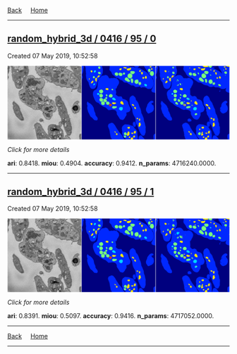 
[Back](..)&nbsp;&nbsp;&nbsp;&nbsp;&nbsp;[Home](https://leapmanlab.github.io/snapshots)

---

<div class="summary"><a href="0"><h2>random_hybrid_3d / 0416 / 95 / 0</h2></a><p>Created 07 May 2019, 10:52:58
</p><a href="0"><img src="0/media/summary.png" align="center"></a><p>
<i>Click for more details</i>
</p></div>

**ari**: 0.8418. **miou**: 0.4904. **accuracy**: 0.9412. **n_params**: 4716240.0000. 

---

<div class="summary"><a href="1"><h2>random_hybrid_3d / 0416 / 95 / 1</h2></a><p>Created 07 May 2019, 10:52:58
</p><a href="1"><img src="1/media/summary.png" align="center"></a><p>
<i>Click for more details</i>
</p></div>

**ari**: 0.8391. **miou**: 0.5097. **accuracy**: 0.9416. **n_params**: 4717052.0000. 

---

[Back](..)&nbsp;&nbsp;&nbsp;&nbsp;&nbsp;[Home](https://leapmanlab.github.io/snapshots)

---